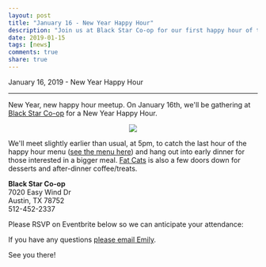 ```yaml
---
layout: post
title: "January 16 - New Year Happy Hour"
description: "Join us at Black Star Co-op for our first happy hour of the New Year!"
date: 2019-01-15
tags: [news]
comments: true
share: true
---
```


January 16, 2019 - New Year Happy Hour

---

New Year, new happy hour meetup. On January 16th, we'll be gathering at <a href="https://blackstar.coop/eat/" target="_blank">Black Star Co-op</a> for a New Year Happy Hour.

<div align="center"><img src="https://media2.giphy.com/media/SPQp3sukDaEtW/giphy.gif?cid=3640f6095c3de91647316c4f322303b1" /></div>


We'll meet slightly earlier than usual, at 5pm, to catch the last hour of the happy hour menu (<a href="https://blackstar.coop/eat/" target="_blank">see the menu here</a>) and hang out into early dinner for those interested in a bigger meal. <a href="https://www.fatcatsaustin.com/" target="_blank">Fat Cats</a> is also a few doors down for desserts and after-dinner coffee/treats.

**Black Star Co-op**<br />
7020 Easy Wind Dr<br />
Austin, TX 78752<br />
512-452-2337

Please RSVP on Eventbrite below so we can anticipate your attendance:

<div id="eventbrite-widget-container-53815960988"></div>

<script src="https://www.eventbrite.com/static/widgets/eb_widgets.js"></script>

<script type="text/javascript">
    var exampleCallback = function() {
        console.log('Order complete!');
    };

    window.EBWidgets.createWidget({
        // Required
        widgetType: 'checkout',
        eventId: '53815960988',
        iframeContainerId: 'eventbrite-widget-container-53815960988',

        // Optional
        iframeContainerHeight: 425,  // Widget height in pixels. Defaults to a minimum of 425px if not provided
        onOrderComplete: exampleCallback  // Method called when an order has successfully completed
    });
</script>


If you have any questions <a href="mailto:emily@austinappleadmins.org">please email Emily</a>.

See you there!
